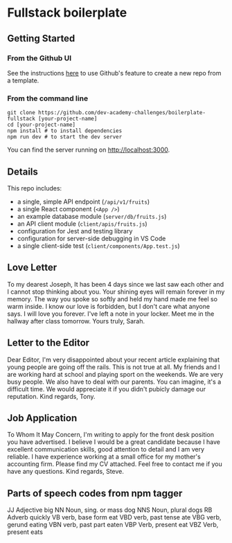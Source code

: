 # Fullstack boilerplate

## Getting Started

### From the Github UI
See the instructions [here](https://docs.github.com/en/free-pro-team@latest/github/creating-cloning-and-archiving-repositories/creating-a-repository-from-a-template) to use Github's feature to create a new repo from a template.

### From the command line

```
git clone https://github.com/dev-academy-challenges/boilerplate-fullstack [your-project-name]
cd [your-project-name]
npm install # to install dependencies
npm run dev # to start the dev server
```

You can find the server running on [http://localhost:3000](http://localhost:3000).

## Details

This repo includes:

* a single, simple API endpoint (`/api/v1/fruits`)
* a single React component (`<App />`)
* an example database module (`server/db/fruits.js`)
* an API client module (`client/apis/fruits.js`)
* configuration for Jest and testing library
* configuration for server-side debugging in VS Code
* a single client-side test (`client/components/App.test.js`)


## Love Letter

To my dearest Joseph, It has been 4 days since we last saw each other and I cannot stop thinking about you. Your shining eyes will remain forever in my memory. The way you spoke so softly and held my hand made me feel so warm inside. I know our love is forbidden, but I don't care what anyone says. I will love you forever. I've left a note in your locker. Meet me in the hallway after class tomorrow. Yours truly, Sarah.

## Letter to the Editor
Dear Editor, I'm very disappointed about your recent article explaining that young people are going off the rails. This is not true at all. My friends and I are working hard at school and playing sport on the weekends. We are very busy people. We also have to deal with our parents. You can imagine, it's a difficult time. We would appreciate it if you didn't pubicly damage our reputation. Kind regards, Tony. 

## Job Application
To Whom It May Concern, I'm writing to apply for the front desk position you have advertised. I believe I would be a great candidate because I have excellent communication skills, good attention to detail and I am very reliable. I have experience working at a small office for my mother's accounting firm. Please find my CV attached. Feel free to contact me if you have any questions. Kind regards, Steve.

## Parts of speech codes from npm tagger
JJ Adjective                big
NN Noun, sing. or mass      dog
NNS Noun, plural            dogs
RB Adverb                   quickly
VB verb, base form          eat
VBD verb, past tense        ate
VBG verb, gerund            eating
VBN verb, past part         eaten
VBP Verb, present           eat
VBZ Verb, present           eats

